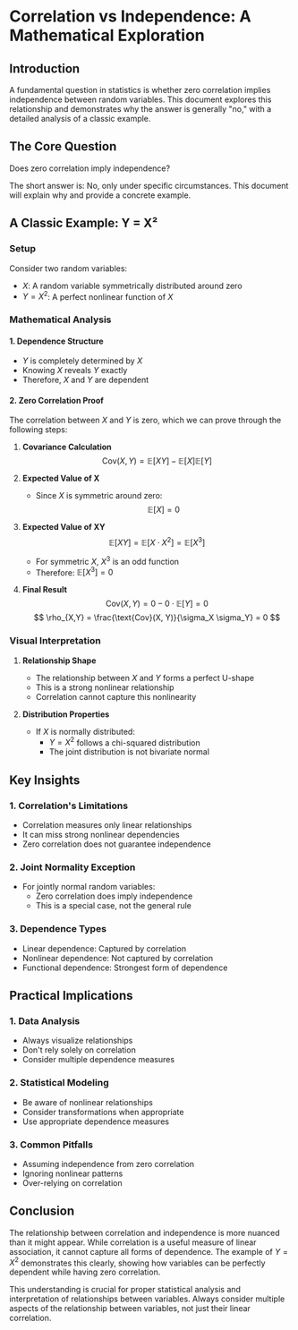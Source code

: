 # Correlation vs Independence: A Mathematical Exploration

## Introduction

A fundamental question in statistics is whether zero correlation implies independence between random variables. This document explores this relationship and demonstrates why the answer is generally "no," with a detailed analysis of a classic example.

## The Core Question

Does zero correlation imply independence?

The short answer is: No, only under specific circumstances. This document will explain why and provide a concrete example.

## A Classic Example: Y = X²

### Setup
Consider two random variables:
- $X$: A random variable symmetrically distributed around zero
- $Y = X^2$: A perfect nonlinear function of $X$

### Mathematical Analysis

#### 1. Dependence Structure
- $Y$ is completely determined by $X$
- Knowing $X$ reveals $Y$ exactly
- Therefore, $X$ and $Y$ are dependent

#### 2. Zero Correlation Proof

The correlation between $X$ and $Y$ is zero, which we can prove through the following steps:

1. **Covariance Calculation**
   $$ \text{Cov}(X, Y) = \mathbb{E}[XY] - \mathbb{E}[X]\mathbb{E}[Y] $$

2. **Expected Value of X**
   - Since $X$ is symmetric around zero:
   $$ \mathbb{E}[X] = 0 $$

3. **Expected Value of XY**
   $$ \mathbb{E}[XY] = \mathbb{E}[X \cdot X^2] = \mathbb{E}[X^3] $$
   - For symmetric $X$, $X^3$ is an odd function
   - Therefore: $\mathbb{E}[X^3] = 0$

4. **Final Result**
   $$ \text{Cov}(X, Y) = 0 - 0 \cdot \mathbb{E}[Y] = 0 $$
   $$ \rho_{X,Y} = \frac{\text{Cov}(X, Y)}{\sigma_X \sigma_Y} = 0 $$

### Visual Interpretation

1. **Relationship Shape**
   - The relationship between $X$ and $Y$ forms a perfect U-shape
   - This is a strong nonlinear relationship
   - Correlation cannot capture this nonlinearity

2. **Distribution Properties**
   - If $X$ is normally distributed:
     - $Y = X^2$ follows a chi-squared distribution
     - The joint distribution is not bivariate normal

## Key Insights

### 1. Correlation's Limitations
- Correlation measures only linear relationships
- It can miss strong nonlinear dependencies
- Zero correlation does not guarantee independence

### 2. Joint Normality Exception
- For jointly normal random variables:
  - Zero correlation does imply independence
  - This is a special case, not the general rule

### 3. Dependence Types
- Linear dependence: Captured by correlation
- Nonlinear dependence: Not captured by correlation
- Functional dependence: Strongest form of dependence

## Practical Implications

### 1. Data Analysis
- Always visualize relationships
- Don't rely solely on correlation
- Consider multiple dependence measures

### 2. Statistical Modeling
- Be aware of nonlinear relationships
- Consider transformations when appropriate
- Use appropriate dependence measures

### 3. Common Pitfalls
- Assuming independence from zero correlation
- Ignoring nonlinear patterns
- Over-relying on correlation

## Conclusion

The relationship between correlation and independence is more nuanced than it might appear. While correlation is a useful measure of linear association, it cannot capture all forms of dependence. The example of $Y = X^2$ demonstrates this clearly, showing how variables can be perfectly dependent while having zero correlation.

This understanding is crucial for proper statistical analysis and interpretation of relationships between variables. Always consider multiple aspects of the relationship between variables, not just their linear correlation. 